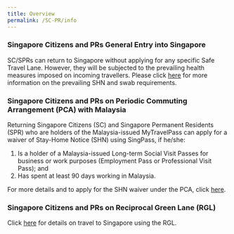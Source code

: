 ```yaml
---
title: Overview
permalink: /SC-PR/info
---
```


### Singapore Citizens and PRs General Entry into Singapore
SC/SPRs can return to Singapore without applying for any specific Safe Travel Lane. However, they will be subjected to the prevailing health measures imposed on incoming travellers. Please click [here](/health) for more information on the prevailing SHN and swab requirements.

### Singapore Citizens and PRs on Periodic Commuting Arrangement (PCA) with Malaysia

Returning Singapore Citizens (SC) and Singapore Permanent Residents (SPR) who are holders of the Malaysia-issued MyTravelPass can apply for a waiver of Stay-Home Notice (SHN) using SingPass, if he/she:

1.	Is a holder of a Malaysia-issued Long-term Social Visit Passes for business or work purposes (Employment Pass or Professional Visit Pass); and
2.	Has spent at least 90 days working in Malaysia.

For more details and to apply for the SHN waiver under the PCA, click [here](/pca/scpr-requirement-and-process).

### Singapore Citizens and PRs on Reciprocal Green Lane (RGL)
Click [here](/rgl/overview) for details on travel to Singapore using the RGL.


